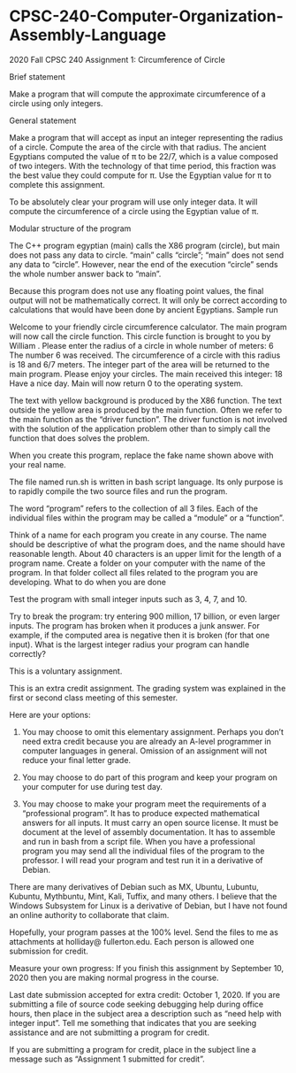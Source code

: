 # CPSC-240-Computer-Organization-Assembly-Language

2020 Fall CPSC 240
Assignment 1: Circumference of Circle



Brief statement

Make a program that will compute the approximate circumference of a circle using only integers.


General statement

Make a program that will accept as input an integer representing the radius of a circle.  Compute the area of the circle with that radius.  The ancient Egyptians computed the value of π to be 22/7, which is a value composed of two integers.  With the technology of that time period, this fraction was the best value they could compute for π.  Use the Egyptian value for  π to complete this assignment.

To be absolutely clear your program will use only integer data.  It will compute the circumference of a circle using the Egyptian value of π.


Modular structure of the program















The C++ program egyptian (main) calls the X86 program (circle), but main does not pass any data to circle.  “main” calls “circle”; “main” does not send any data to “circle”.  However, near the end of the execution “circle” sends the whole number answer back to “main”.

Because this program does not use any floating point values, the final output will not be mathematically correct.  It will only be correct according to calculations that would have been done by ancient Egyptians.
Sample run

Welcome to your friendly circle circumference calculator.
The main program will now call the circle function.
This circle function is brought to you by William .
Please enter the radius of a circle in whole number of meters:  6
The number 6 was received.
The circumference of a circle with this radius is 18 and 6/7 meters.
The integer part of the area will be returned to the main program.  Please enjoy your circles.
The main received this integer: 18
Have a nice day.  Main will now return 0 to the operating system.





The text with yellow background is produced by the X86 function.  The text outside the yellow area is produced by the main function.  Often we refer to the main function as the “driver function”.  The driver function is not involved with the solution of the application problem other than to simply call the function that does solves the problem.

When you create this program, replace the fake name shown above with your real name.

The file named run.sh is written in bash script language.  Its only purpose is to rapidly compile the two source files and run the program.

The word “program” refers to the collection of all 3 files.  Each of the individual files within the program may be called a “module” or a “function”.

Think of a name for each program you create in any course.  The name should be descriptive of what the program does, and the name should have reasonable length.  About 40 characters is an upper limit for the length of a program name.  Create a folder on your computer with the name of the program.  In that folder collect all files related to the program you are developing.
What to do when you are done

Test the program with small integer inputs such as 3, 4, 7, and 10.

Try to break the program: try entering 900 million, 17 billion, or even larger inputs.  The program has broken when it produces a junk answer.  For example, if the computed area is negative then it is broken (for that one input).  What is the largest integer radius your program can handle correctly?


This is a voluntary assignment.

This is an extra credit assignment.  The grading system was explained in the first or second class meeting of this semester.

Here are your options:

1.  You may choose to omit this elementary assignment.  Perhaps you don’t need extra credit because you are already an A-level programmer in computer languages in general.  Omission of an assignment will not reduce your final letter grade.

2.  You may choose to do part of this program and keep your program on your computer for use during test day.

3.  You may choose to make your program meet the requirements of a “professional program”.  It has to produce expected mathematical answers for all inputs.  It must carry an open source license.  It must be document at the level of assembly documentation.  It has to assemble and run in bash from a script file.  When you have a professional program you may send all the individual files of the program to the professor.  I will read your program and test run it in a derivative of Debian.

There are many derivatives of Debian such as MX, Ubuntu, Lubuntu, Kubuntu, Mythbuntu, Mint, Kali, Tuffix, and many others.  I believe that the Windows Subsystem for Linux is a derivative of Debian, but I have not found an online authority to collaborate that claim.

Hopefully, your program passes at the 100% level.  Send the files to me as attachments at holliday@ fullerton.edu.  Each person is allowed one submission for credit.

Measure your own progress:  If you finish this assignment by September 10, 2020 then you are making normal progress in the course.



Last date submission accepted for extra credit:  October 1, 2020.
If you are submitting a file of source code seeking debugging help during office hours, then place in the subject area a description such as “need help with integer input”.  Tell me something that indicates that you are seeking assistance and are not submitting a program for credit.

If you are submitting a program for credit, place in the subject line a message such as “Assignment 1 submitted for credit”.
